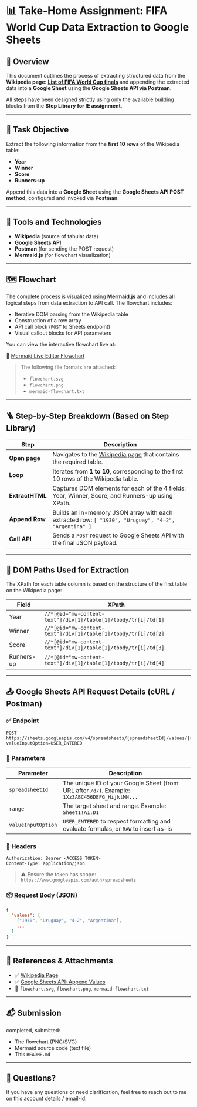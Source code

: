 # 📊 Take-Home Assignment: FIFA World Cup Data Extraction to Google Sheets

## 👋 Overview

This document outlines the process of extracting structured data from the **Wikipedia page: [List of FIFA World Cup finals](https://en.wikipedia.org/wiki/List_of_FIFA_World_Cup_finals)** and appending the extracted data into a **Google Sheet** using the **Google Sheets API via Postman**.

All steps have been designed strictly using only the available building blocks from the **Step Library for IE assignment**.

---

## 🧾 Task Objective

Extract the following information from the **first 10 rows** of the Wikipedia table:

* **Year**
* **Winner**
* **Score**
* **Runners-up**

Append this data into a **Google Sheet** using the **Google Sheets API POST method**, configured and invoked via **Postman**.

---

## 🔧 Tools and Technologies

* **Wikipedia** (source of tabular data)
* **Google Sheets API**
* **Postman** (for sending the POST request)
* **Mermaid.js** (for flowchart visualization)

---

## 🗺️ Flowchart

The complete process is visualized using **Mermaid.js** and includes all logical steps from data extraction to API call. The flowchart includes:

* Iterative DOM parsing from the Wikipedia table
* Construction of a row array
* API call block (`POST` to Sheets endpoint)
* Visual callout blocks for API parameters

You can view the interactive flowchart live at:

🔗 [Mermaid Live Editor Flowchart](https://mermaid.live/edit#)

> The following file formats are attached:
>
> * `flowchart.svg`
> * `flowchart.png`
> * `mermaid-flowchart.txt`

---

## 🪜 Step-by-Step Breakdown (Based on Step Library)

| Step            | Description                                                                                                                      |
| --------------- | -------------------------------------------------------------------------------------------------------------------------------- |
| **Open page**   | Navigates to the [Wikipedia page](https://en.wikipedia.org/wiki/List_of_FIFA_World_Cup_finals) that contains the required table. |
| **Loop**        | Iterates from **1 to 10**, corresponding to the first 10 rows of the Wikipedia table.                                            |
| **ExtractHTML** | Captures DOM elements for each of the 4 fields: Year, Winner, Score, and Runners-up using XPath.                                 |
| **Append Row**  | Builds an in-memory JSON array with each extracted row: `[ "1930", "Uruguay", "4–2", "Argentina" ]`                              |
| **Call API**    | Sends a `POST` request to Google Sheets API with the final JSON payload.                                                         |

---

## 🧩 DOM Paths Used for Extraction

The XPath for each table column is based on the structure of the first table on the Wikipedia page:

| Field      | XPath                                                          |
| ---------- | -------------------------------------------------------------- |
| Year       | `//*[@id="mw-content-text"]/div[1]/table[1]/tbody/tr[i]/td[1]` |
| Winner     | `//*[@id="mw-content-text"]/div[1]/table[1]/tbody/tr[i]/td[2]` |
| Score      | `//*[@id="mw-content-text"]/div[1]/table[1]/tbody/tr[i]/td[3]` |
| Runners-up | `//*[@id="mw-content-text"]/div[1]/table[1]/tbody/tr[i]/td[4]` |

---

## 📤 Google Sheets API Request Details (cURL / Postman)

### ✅ Endpoint

```http
POST https://sheets.googleapis.com/v4/spreadsheets/{spreadsheetId}/values/{range}:append?valueInputOption=USER_ENTERED
```

### 📌 Parameters

| Parameter          | Description                                                                                     |
| ------------------ | ----------------------------------------------------------------------------------------------- |
| `spreadsheetId`    | The unique ID of your Google Sheet (from URL after `/d/`). Example: `1Xz3ABC456DEFG_HijklMN...` |
| `range`            | The target sheet and range. Example: `Sheet1!A1:D1`                                             |
| `valueInputOption` | `USER_ENTERED` to respect formatting and evaluate formulas, or `RAW` to insert as-is            |

### 🧾 Headers

```http
Authorization: Bearer <ACCESS_TOKEN>
Content-Type: application/json
```

> ⚠️ Ensure the token has scope:
> `https://www.googleapis.com/auth/spreadsheets`

### 📦 Request Body (JSON)

```json
{
  "values": [
    ["1930", "Uruguay", "4–2", "Argentina"],
    ...
  ]
}
```

---

## 📎 References & Attachments

* ✅ [Wikipedia Page](https://en.wikipedia.org/wiki/List_of_FIFA_World_Cup_finals)
* ✅ [Google Sheets API: Append Values](https://developers.google.com/sheets/api/reference/rest/v4/spreadsheets.values/append)
* 📎 `flowchart.svg`, `flowchart.png`, `mermaid-flowchart.txt`

---

## 📬 Submission

completed, submitted:

* The flowchart (PNG/SVG)
* Mermaid source code (text file)
* This `README.md`
---

## 🙋 Questions?

If you have any questions or need clarification, feel free to reach out to me on this account details / email-id.

